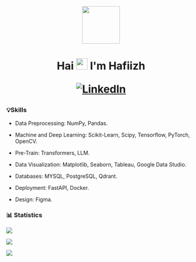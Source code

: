 <div id="header" align="center">
  <img src="https://media.giphy.com/media/M9gbBd9nbDrOTu1Mqx/giphy.gif" width="100"/>
</div>

<h1 align="center">
  Hai <img src="https://media.giphy.com/media/hvRJCLFzcasrR4ia7z/giphy.gif" width="30px"/> I'm Hafiizh

  [![LinkedIn](https://img.shields.io/badge/LinkedIn-%230077B5.svg?logo=linkedin&logoColor=white)](https://www.linkedin.com/in/hafizh-taufiqul-hakim/) 
</h1>

### 💡Skills
- Data Preprocessing: NumPy, Pandas.

- Machine and Deep Learning: Scikit-Learn, Scipy, Tensorflow, PyTorch, OpenCV.

- Pre-Train: Transformers, LLM.

- Data Visualization: Matplotlib, Seaborn, Tableau, Google Data Studio. 

- Databases: MYSQL, PostgreSQL, Qdrant. 

- Deployment: FastAPI, Docker.

- Design: Figma.

### 📊 Statistics
![](https://github-readme-stats-eight-theta.vercel.app/api?username=HafiizhTH&show_icons=true&theme=algolia&include_all_commits=true&count_private=true)
<br/>

![](https://github-readme-streak-stats.herokuapp.com/?user=HafiizhTH&theme=algolia&hide_border=false)
<br/>

![](https://github-readme-stats.vercel.app/api/top-langs/?username=HafiizhTH&theme=algolia&hide_border=false&include_all_commits=false&count_private=false&layout=compact)